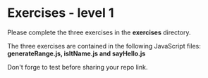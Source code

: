 # Exercises - level 1

Please complete the three exercises in the **exercises** directory.

The three exercises are contained in the following JavaScript files:
**generateRange.js, isItName.js and sayHello.js**

Don't forge to test before sharing your repo link.
